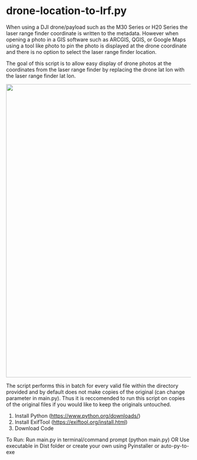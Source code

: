 # drone-location-to-lrf.py

When using a DJI drone/payload such as the M30 Series or H20 Series the laser range finder coordinate is written to the metadata. However when opening a photo in a GIS software such as ARCGIS, QGIS, or Google Maps using a tool like photo to pin the photo is displayed at the drone coordinate and there is no option to select the laser range finder location. 



The goal of this script is to allow easy display of drone photos at the coordinates from the laser range finder by replacing the drone lat lon with the laser range finder lat lon.

<img src="example.png" width="800">

The script performs this in batch for every valid file within the directory provided and by default does not make copies of the original (can change parameter in main.py). Thus it is reccomended to run this script on copies of the original files if you would like to keep the originals untouched.

1. Install Python (https://www.python.org/downloads/)
2. Install ExifTool (https://exiftool.org/install.html)
3. Download Code

To Run:
Run main.py in terminal/command prompt (python main.py)
OR
Use executable in Dist folder or create your own using Pyinstaller or auto-py-to-exe
